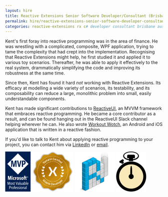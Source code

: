 ```yaml
---
layout: hire
title: Reactive Extensions Senior Software Developer/Consultant (Brisbane, Australia)
permalink: hire/reactive-extensions-senior-software-developer-consultant-brisbane-australia.html
categories: reactive-extensions rx c# developer consultant brisbane australia
---
```


Kent's first foray into reactive programming was in the area of finance. He was wrestling with a complicated, composite, WPF application, trying to tame the complexity that had crept into the implementation. Recognising that Reactive Extensions might help, he first studied it and applied it to various toy scenarios. Thereafter, he was able to apply it effectively to the real system, drammatically simplifying the code and improving its robustness at the same time.

Since then, Kent has found it hard _not_ working with Reactive Extensions. Its efficacy at modelling a wide variety of scenarios, its testability, and its composability can reduce a large, monolithic problem into small, easily understandable components.

Kent has made significant contributions to [ReactiveUI](http://reactiveui.net/), an MVVM framework that embraces reactive programming. He became a core contributor as a result, and can be found hanging out in the ReactiveUI Slack channel helping wherever he can. He also wrote [Workout Wotch](https://github.com/kentcb/WorkoutWotch), an Android and iOS application that is written in a reactive fashion.

If you'd like to talk to Kent about applying reactive programming to your project, you can contact him via [LinkedIn](http://www.linkedin.com/in/kent-boogaart-61951516) or [email](mailto:kent.boogaart@gmail.com).

<a style="background: none; !important" href="https://mvp.microsoft.com/en-us/PublicProfile/4025178?fullName=Kent%20Cameron%20Boogaart"><img src="mvp_logo.png" style="display: inline; height: 128px; !important"></a> <a style="background: none; !important" href="https://university.xamarin.com/certification"><img src="xamarin.png" style="display: inline; height: 128px; !important"></a> <a style="background: none; !important" href="http://reactiveui.net/"><img src="reactiveui.png" style="display: inline; !important"/></a> <a style="background: none; !important" href="https://github.com/kentcb/WorkoutWotch"><img src="workoutwotch.png" style="display: inline; !important"/></a>